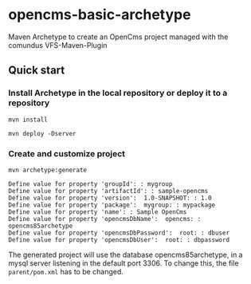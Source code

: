 opencms-basic-archetype
=======================

Maven Archetype to create an OpenCms project managed with the comundus VFS-Maven-Plugin

Quick start
-----------

### Install Archetype in the local repository or deploy it to a repository

`mvn install`

`mvn deploy -Dserver`

### Create and customize project
`mvn archetype:generate`

    Define value for property 'groupId': : mygroup
    Define value for property 'artifactId': : sample-opencms
    Define value for property 'version':  1.0-SNAPSHOT: : 1.0
    Define value for property 'package':  mygroup: : mypackage
    Define value for property 'name': : Sample OpenCms
    Define value for property 'opencmsDbName':  opencms: : opencms85archetype
    Define value for property 'opencmsDbPassword':  root: : dbuser
    Define value for property 'opencmsDbUser':  root: : dbpassword

The generated project will use the database opencms85archetype, in a mysql server listening in the default port 3306. 
To change this, the file `parent/pom.xml` has to be changed.
